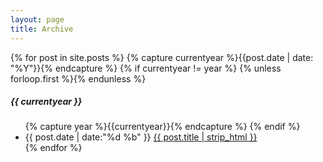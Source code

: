 ```yaml
---
layout: page
title: Archive
---
```


<section class="page-content wc-container">
  {% for post in site.posts %}
    {% capture currentyear %}{{post.date | date: "%Y"}}{% endcapture %}
    {% if currentyear != year %}
      {% unless forloop.first %}</ul>{% endunless %}
      <h5>{{ currentyear }}</h5>
      <ul class="posts">
      {% capture year %}{{currentyear}}{% endcapture %}
    {% endif %}
    <li>
      <time>{{ post.date | date:"%d %b" }}</time>
      <a href="{{ post.url | prepend: site.baseurl }}">
        {{ post.title | strip_html }}
      </a>
    </li>
  {% endfor %}
</section>
